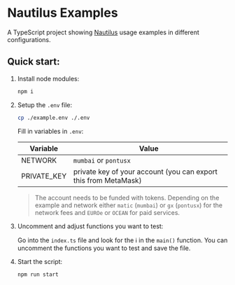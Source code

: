 # Nautilus Examples

A TypeScript project showing [Nautilus](https://github.com/deltaDAO/nautilus) usage examples in different configurations.

## Quick start:

1. Install node modules:
   ```sh
   npm i
   ```
2. Setup the `.env` file:

   ```sh
   cp ./example.env ./.env
   ```

   Fill in variables in `.env`:

   | Variable    | Value                                                           |
   | ----------- | --------------------------------------------------------------- |
   | NETWORK     | `mumbai` or `pontusx`                                           |
   | PRIVATE_KEY | private key of your account (you can export this from MetaMask) |

   > The account needs to be funded with tokens. Depending on the example and network either `matic` (`mumbai`) or `gx` (`pontusx`) for the network fees and `EUROe` or `OCEAN` for paid services.

3. Uncomment and adjust functions you want to test:

   Go into the `index.ts` file and look for the ℹ️ in the `main()` function. You can uncomment the functions you want to test and save the file.

4. Start the script:

   ```sh
   npm run start
   ```
